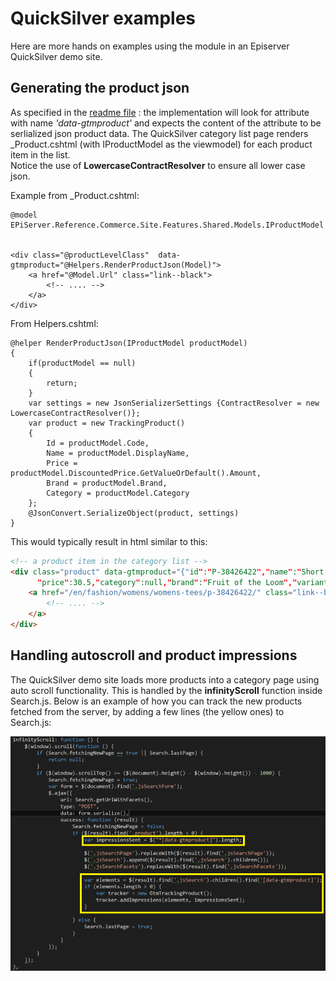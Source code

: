 # QuickSilver examples

Here are more hands on examples using the module in an Episerver QuickSilver demo site.

## Generating the product json 
As specified in the [readme file](../README.md) : the implementation will look for attribute with name *'data-gtmproduct'* and expects the content of the attribute to be serlialized json product data.
The QuickSilver category list page renders _Product.cshtml (with IProductModel as the viewmodel) for each product item in the list.  
Notice the use of **LowercaseContractResolver** to ensure all lower case json. 

Example from _Product.cshtml:
```cshtml
@model EPiServer.Reference.Commerce.Site.Features.Shared.Models.IProductModel


<div class="@productLevelClass"  data-gtmproduct="@Helpers.RenderProductJson(Model)">
	<a href="@Model.Url" class="link--black">
		<!-- .... -->
	</a>
</div>
```
From Helpers.cshtml:
```cshtml
@helper RenderProductJson(IProductModel productModel)
{
    if(productModel == null)
    {
        return;
    }
    var settings = new JsonSerializerSettings {ContractResolver = new LowercaseContractResolver()};
    var product = new TrackingProduct()
    {
        Id = productModel.Code,
        Name = productModel.DisplayName,
        Price = productModel.DiscountedPrice.GetValueOrDefault().Amount,
        Brand = productModel.Brand,
        Category = productModel.Category
    };
    @JsonConvert.SerializeObject(product, settings)
}
```

This would typically result in html similar to this:

```html
<!-- a product item in the category list -->
<div class="product" data-gtmproduct="{"id":"P-38426422","name":"Short Sleeve Crew Tee",
      "price":30.5,"category":null,"brand":"Fruit of the Loom","variant":null,"position":0,"quantity":0}">
    <a href="/en/fashion/womens/womens-tees/p-38426422/" class="link--black">
        <!-- .... -->
    </a>
</div>
```

## Handling autoscroll and product impressions
The QuickSilver demo site loads more products into a category page using auto scroll functionality. This is handled by the **infinityScroll** function inside Search.js. Below is an example of how you can track the new products fetched from the server, by adding a few lines (the yellow ones) to Search.js:

![search.js](autoscroll.PNG)
